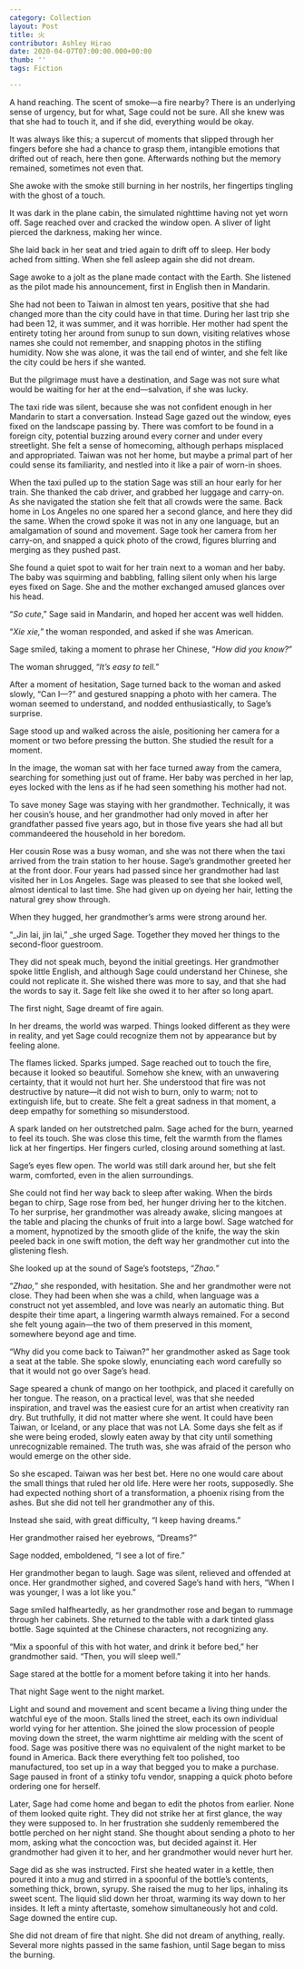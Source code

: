 ```yaml
---
category: Collection
layout: Post
title: 火
contributor: Ashley Hirao
date: 2020-04-07T07:00:00.000+00:00
thumb: ''
tags: Fiction

---
```

A hand reaching. The scent of smoke—a fire nearby? There is an underlying sense of urgency, but for what, Sage could not be sure. All she knew was that she had to touch it, and if she did, everything would be okay.

It was always like this; a supercut of moments that slipped through her fingers before she had a chance to grasp them, intangible emotions that drifted out of reach, here then gone. Afterwards nothing but the memory remained, sometimes not even that.

She awoke with the smoke still burning in her nostrils, her fingertips tingling with the ghost of a touch.

It was dark in the plane cabin, the simulated nighttime having not yet worn off. Sage reached over and cracked the window open. A sliver of light pierced the darkness, making her wince.

She laid back in her seat and tried again to drift off to sleep. Her body ached from sitting. When she fell asleep again she did not dream.

Sage awoke to a jolt as the plane made contact with the Earth. She listened as the pilot made his announcement, first in English then in Mandarin.

She had not been to Taiwan in almost ten years, positive that she had changed more than the city could have in that time. During her last trip she had been 12, it was summer, and it was horrible. Her mother had spent the entirety toting her around from sunup to sun down, visiting relatives whose names she could not remember, and snapping photos in the stifling humidity. Now she was alone, it was the tail end of winter, and she felt like the city could be hers if she wanted.

But the pilgrimage must have a destination, and Sage was not sure what would be waiting for her at the end—salvation, if she was lucky.

The taxi ride was silent, because she was not confident enough in her Mandarin to start a conversation. Instead Sage gazed out the window, eyes fixed on the landscape passing by. There was comfort to be found in a foreign city, potential buzzing around every corner and under every streetlight. She felt a sense of homecoming, although perhaps misplaced and appropriated. Taiwan was not her home, but maybe a primal part of her could sense its familiarity, and nestled into it like a pair of worn-in shoes.

When the taxi pulled up to the station Sage was still an hour early for her train. She thanked the cab driver, and grabbed her luggage and carry-on. As she navigated the station she felt that all crowds were the same. Back home in Los Angeles no one spared her a second glance, and here they did the same. When the crowd spoke it was not in any one language, but an amalgamation of sound and movement. Sage took her camera from her carry-on, and snapped a quick photo of the crowd, figures blurring and merging as they pushed past.

She found a quiet spot to wait for her train next to a woman and her baby. The baby was squirming and babbling, falling silent only when his large eyes fixed on Sage. She and the mother exchanged amused glances over his head.

“​_So cute​_,” Sage said in Mandarin, and hoped her accent was well hidden.

“​_Xie xie,​_” the woman responded, and asked if she was American.

Sage smiled, taking a moment to phrase her Chinese, “​_How did you know?​_”

The woman shrugged, “​_It’s easy to tell.​_”

After a moment of hesitation, Sage turned back to the woman and asked slowly, “Can I—?” and gestured snapping a photo with her camera. The woman seemed to understand, and nodded enthusiastically, to Sage’s surprise.

Sage stood up and walked across the aisle, positioning her camera for a moment or two before pressing the button. She studied the result for a moment.

In the image, the woman sat with her face turned away from the camera, searching for something just out of frame. Her baby was perched in her lap, eyes locked with the lens as if he had seen something his mother had not.

To save money Sage was staying with her grandmother. Technically, it was her cousin’s house, and her grandmother had only moved in after her grandfather passed five years ago, but in those five years she had all but commandeered the household in her boredom.

Her cousin Rose was a busy woman, and she was not there when the taxi arrived from the train station to her house. Sage’s grandmother greeted her at the front door. Four years had passed since her grandmother had last visited her in Los Angeles. Sage was pleased to see that she looked well, almost identical to last time. She had given up on dyeing her hair, letting the natural grey show through.

When they hugged, her grandmother’s arms were strong around her.

“​_Jin lai, jin lai,” ​_she urged Sage. Together they moved her things to the second-floor guestroom.

They did not speak much, beyond the initial greetings. Her grandmother spoke little English, and although Sage could understand her Chinese, she could not replicate it. She wished there was more to say, and that she had the words to say it. Sage felt like she owed it to her after so long apart.

The first night, Sage dreamt of fire again.

In her dreams, the world was warped. Things looked different as they were in reality, and yet Sage could recognize them not by appearance but by feeling alone.

The flames licked. Sparks jumped. Sage reached out to touch the fire, because it looked so beautiful. Somehow she knew, with an unwavering certainty, that it would not hurt her. She understood that fire was not destructive by nature—it did not wish to burn, only to warm; not to extinguish life, but to create. She felt a great sadness in that moment, a deep empathy for something so misunderstood.

A spark landed on her outstretched palm. Sage ached for the burn, yearned to feel its touch. She was close this time, felt the warmth from the flames lick at her fingertips. Her fingers curled, closing around something at last.

Sage’s eyes flew open. The world was still dark around her, but she felt warm, comforted, even in the alien surroundings.

She could not find her way back to sleep after waking. When the birds began to chirp, Sage rose from bed, her hunger driving her to the kitchen. To her surprise, her grandmother was already awake, slicing mangoes at the table and placing the chunks of fruit into a large bowl. Sage watched for a moment, hypnotized by the smooth glide of the knife, the way the skin peeled back in one swift motion, the deft way her grandmother cut into the glistening flesh.

She looked up at the sound of Sage’s footsteps, “​_Zhao.​_”

“​_Zhao,​_” she responded, with hesitation. She and her grandmother were not close. They had been when she was a child, when language was a construct not yet assembled, and love was nearly an automatic thing. But despite their time apart, a lingering warmth always remained. For a second she felt young again—the two of them preserved in this moment, somewhere beyond age and time.

“Why did you come back to Taiwan?” her grandmother asked as Sage took a seat at the table. She spoke slowly, enunciating each word carefully so that it would not go over Sage’s head.

Sage speared a chunk of mango on her toothpick, and placed it carefully on her tongue. The reason, on a practical level, was that she needed inspiration, and travel was the easiest cure for an artist when creativity ran dry. But truthfully, it did not matter where she went. It could have been Taiwan, or Iceland, or any place that was not LA. Some days she felt as if she were being eroded, slowly eaten away by that city until something unrecognizable remained. The truth was, she was afraid of the person who would emerge on the other side.

So she escaped. Taiwan was her best bet. Here no one would care about the small things that ruled her old life. Here were her roots, supposedly. She had expected nothing short of a transformation, a phoenix rising from the ashes. But she did not tell her grandmother any of this.

Instead she said, with great difficulty, “I keep having dreams.”

Her grandmother raised her eyebrows, “Dreams?”

Sage nodded, emboldened, “I see a lot of fire.”

Her grandmother began to laugh. Sage was silent, relieved and offended at once. Her grandmother sighed, and covered Sage’s hand with hers, “When I was younger, I was a lot like you.”

Sage smiled halfheartedly, as her grandmother rose and began to rummage through her cabinets. She returned to the table with a dark tinted glass bottle. Sage squinted at the Chinese characters, not recognizing any.

“Mix a spoonful of this with hot water, and drink it before bed,” her grandmother said. “Then, you will sleep well.”

Sage stared at the bottle for a moment before taking it into her hands.

That night Sage went to the night market.

Light and sound and movement and scent became a living thing under the watchful eye of the moon. Stalls lined the street, each its own individual world vying for her attention. She joined the slow procession of people moving down the street, the warm nighttime air melding with the scent of food. Sage was positive there was no equivalent of the night market to be found in America. Back there everything felt too polished, too manufactured, too set up in a way that begged you to make a purchase. Sage paused in front of a stinky tofu vendor, snapping a quick photo before ordering one for herself.

Later, Sage had come home and began to edit the photos from earlier. None of them looked quite right. They did not strike her at first glance, the way they were supposed to. In her frustration she suddenly remembered the bottle perched on her night stand. She thought about sending a photo to her mom, asking what the concoction was, but decided against it. Her grandmother had given it to her, and her grandmother would never hurt her.

Sage did as she was instructed. First she heated water in a kettle, then poured it into a mug and stirred in a spoonful of the bottle’s contents, something thick, brown, syrupy. She raised the mug to her lips, inhaling its sweet scent. The liquid slid down her throat, warming its way down to her insides. It left a minty aftertaste, somehow simultaneously hot and cold. Sage downed the entire cup.

She did not dream of fire that night. She did not dream of anything, really. Several more nights passed in the same fashion, until Sage began to miss the burning.